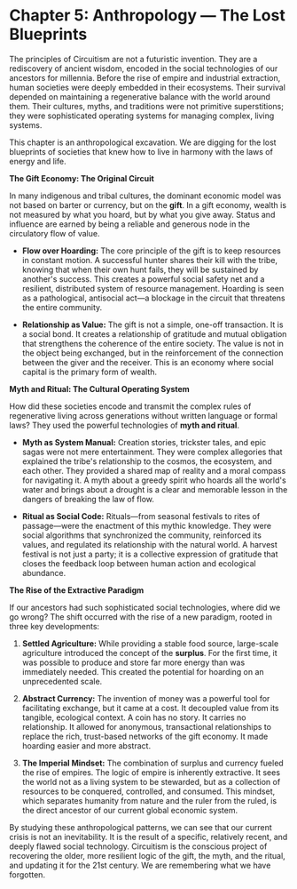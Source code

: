 # Chapter 5: Anthropology — The Lost Blueprints

The principles of Circuitism are not a futuristic invention. They are a rediscovery of ancient wisdom, encoded in the social technologies of our ancestors for millennia. Before the rise of empire and industrial extraction, human societies were deeply embedded in their ecosystems. Their survival depended on maintaining a regenerative balance with the world around them. Their cultures, myths, and traditions were not primitive superstitions; they were sophisticated operating systems for managing complex, living systems.

This chapter is an anthropological excavation. We are digging for the lost blueprints of societies that knew how to live in harmony with the laws of energy and life.

**The Gift Economy: The Original Circuit**

In many indigenous and tribal cultures, the dominant economic model was not based on barter or currency, but on the **gift**. In a gift economy, wealth is not measured by what you hoard, but by what you give away. Status and influence are earned by being a reliable and generous node in the circulatory flow of value.

*   **Flow over Hoarding:** The core principle of the gift is to keep resources in constant motion. A successful hunter shares their kill with the tribe, knowing that when their own hunt fails, they will be sustained by another's success. This creates a powerful social safety net and a resilient, distributed system of resource management. Hoarding is seen as a pathological, antisocial act—a blockage in the circuit that threatens the entire community.

*   **Relationship as Value:** The gift is not a simple, one-off transaction. It is a social bond. It creates a relationship of gratitude and mutual obligation that strengthens the coherence of the entire society. The value is not in the object being exchanged, but in the reinforcement of the connection between the giver and the receiver. This is an economy where social capital is the primary form of wealth.

**Myth and Ritual: The Cultural Operating System**

How did these societies encode and transmit the complex rules of regenerative living across generations without written language or formal laws? They used the powerful technologies of **myth and ritual**.

*   **Myth as System Manual:** Creation stories, trickster tales, and epic sagas were not mere entertainment. They were complex allegories that explained the tribe's relationship to the cosmos, the ecosystem, and each other. They provided a shared map of reality and a moral compass for navigating it. A myth about a greedy spirit who hoards all the world's water and brings about a drought is a clear and memorable lesson in the dangers of breaking the law of flow.

*   **Ritual as Social Code:** Rituals—from seasonal festivals to rites of passage—were the enactment of this mythic knowledge. They were social algorithms that synchronized the community, reinforced its values, and regulated its relationship with the natural world. A harvest festival is not just a party; it is a collective expression of gratitude that closes the feedback loop between human action and ecological abundance.

**The Rise of the Extractive Paradigm**

If our ancestors had such sophisticated social technologies, where did we go wrong? The shift occurred with the rise of a new paradigm, rooted in three key developments:

1.  **Settled Agriculture:** While providing a stable food source, large-scale agriculture introduced the concept of the **surplus**. For the first time, it was possible to produce and store far more energy than was immediately needed. This created the potential for hoarding on an unprecedented scale.

2.  **Abstract Currency:** The invention of money was a powerful tool for facilitating exchange, but it came at a cost. It decoupled value from its tangible, ecological context. A coin has no story. It carries no relationship. It allowed for anonymous, transactional relationships to replace the rich, trust-based networks of the gift economy. It made hoarding easier and more abstract.

3.  **The Imperial Mindset:** The combination of surplus and currency fueled the rise of empires. The logic of empire is inherently extractive. It sees the world not as a living system to be stewarded, but as a collection of resources to be conquered, controlled, and consumed. This mindset, which separates humanity from nature and the ruler from the ruled, is the direct ancestor of our current global economic system.

By studying these anthropological patterns, we can see that our current crisis is not an inevitability. It is the result of a specific, relatively recent, and deeply flawed social technology. Circuitism is the conscious project of recovering the older, more resilient logic of the gift, the myth, and the ritual, and updating it for the 21st century. We are remembering what we have forgotten.

